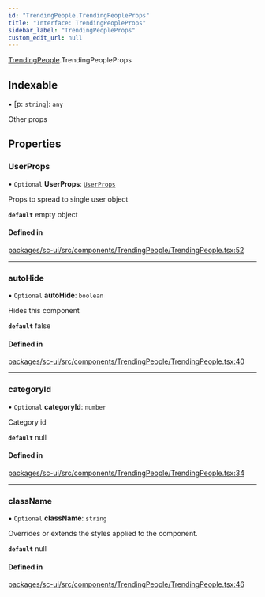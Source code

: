```yaml
---
id: "TrendingPeople.TrendingPeopleProps"
title: "Interface: TrendingPeopleProps"
sidebar_label: "TrendingPeopleProps"
custom_edit_url: null
---
```


[TrendingPeople](../modules/TrendingPeople).TrendingPeopleProps

## Indexable

▪ [p: `string`]: `any`

Other props

## Properties

### UserProps

• `Optional` **UserProps**: [`UserProps`](User.UserProps)

Props to spread to single user object

**`default`** empty object

#### Defined in

[packages/sc-ui/src/components/TrendingPeople/TrendingPeople.tsx:52](https://github.com/selfcommunity/community-ui/blob/009afd8/packages/sc-ui/src/components/TrendingPeople/TrendingPeople.tsx#L52)

___

### autoHide

• `Optional` **autoHide**: `boolean`

Hides this component

**`default`** false

#### Defined in

[packages/sc-ui/src/components/TrendingPeople/TrendingPeople.tsx:40](https://github.com/selfcommunity/community-ui/blob/009afd8/packages/sc-ui/src/components/TrendingPeople/TrendingPeople.tsx#L40)

___

### categoryId

• `Optional` **categoryId**: `number`

Category id

**`default`** null

#### Defined in

[packages/sc-ui/src/components/TrendingPeople/TrendingPeople.tsx:34](https://github.com/selfcommunity/community-ui/blob/009afd8/packages/sc-ui/src/components/TrendingPeople/TrendingPeople.tsx#L34)

___

### className

• `Optional` **className**: `string`

Overrides or extends the styles applied to the component.

**`default`** null

#### Defined in

[packages/sc-ui/src/components/TrendingPeople/TrendingPeople.tsx:46](https://github.com/selfcommunity/community-ui/blob/009afd8/packages/sc-ui/src/components/TrendingPeople/TrendingPeople.tsx#L46)
